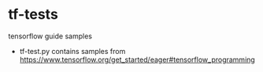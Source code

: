 # tf-tests
tensorflow guide samples

* tf-test.py contains samples from https://www.tensorflow.org/get_started/eager#tensorflow_programming
